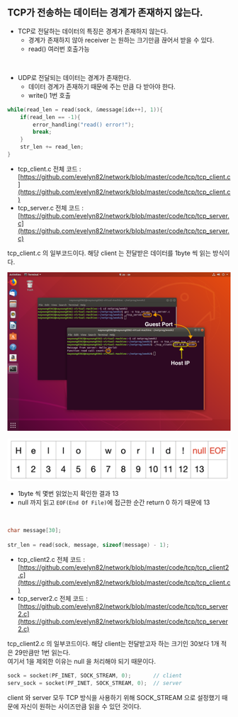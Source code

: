 ## TCP가 전송하는 데이터는 경계가 존재하지 않는다.

- TCP로 전달하는 데이터의 특징은 경계가 존재하지 않는다.
  - 경계가 존재하지 않아 receiver 는 원하는 크기만큼 끊어서 받을 수 있다.
  - read() 여러번 호출가능
<br>

- UDP로 전달되는 데이터는 경계가 존재한다.
  - 데이터 경계가 존재하기 때문에 주는 만큼 다 받아야 한다.
  - write() 1번 호출

```c
while(read_len = read(sock, &message[idx++], 1)){
    if(read_len == -1){
		error_handling("read() error!");
		break;
	}
	str_len += read_len;
}
```

- tcp_client.c 전체 코드 : [https://github.com/evelyn82/network/blob/master/code/tcp/tcp_client.c](https://github.com/evelyn82/network/blob/master/code/tcp/tcp_client.c)
- tcp_server.c 전체 코드 : [https://github.com/evelyn82/network/blob/master/code/tcp/tcp_server.c](https://github.com/evelyn82/network/blob/master/code/tcp/tcp_server.c)

tcp_client.c 의 일부코드이다. 해당 client 는 전달받은 데이터를 1byte 씩 읽는 방식이다.<br>

![png](/_img/tcp_result.png)<br>

![png](/_img/helloworld_length.png)<br>

- 1byte 씩 몇번 읽었는지 확인한 결과 13
- null 까지 읽고 ```EOF(End Of File)```에 접근한 순간 return 0 하기 때문에 13
<br>

```c
char message[30];

str_len = read(sock, message, sizeof(message) - 1);
```

- tcp_client2.c 전체 코드 : [https://github.com/evelyn82/network/blob/master/code/tcp/tcp_client2.c](https://github.com/evelyn82/network/blob/master/code/tcp/tcp_client.c)
- tcp_server2.c 전체 코드 : [https://github.com/evelyn82/network/blob/master/code/tcp/tcp_server2.c](https://github.com/evelyn82/network/blob/master/code/tcp/tcp_server2.c)

tcp_client2.c 의 일부코드이다. 해당 client는 전달받고자 하는 크기인 30보다 1개 적은 29만큼만 1번 읽는다.<br>
여기서 1을 제외한 이유는 null 을 처리해야 되기 때문이다.<br>

```c
sock = socket(PF_INET, SOCK_STREAM, 0);       // client
serv_sock = socket(PF_INET, SOCK_STREAM, 0);  // server
```
client 와 server 모두 TCP 방식을 사용하기 위해 SOCK_STREAM 으로 설정했기 때문에 자신이 원하는 사이즈만큼 읽을 수 있던 것이다.<br>